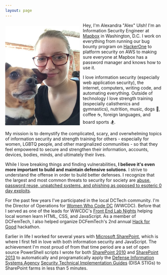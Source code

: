 ```yaml
---
layout: page
---
```


<img src="images/meandquinn.jpg" style="float:left;padding:10px 10px 10px 0px" /> Hey, I'm Alexandra "Alex" Ulsh! I'm an Information Security Engineer at [Mapbox](https://www.mapbox.com/) in Washington, D.C. I work on everything from running our bug bounty program on [HackerOne](https://hackerone.com/mapbox) to platform security on AWS to making sure everyone at Mapbox has a password manager and knows how to use it.

I love information security (especially web application security), the internet, computers, writing code, and automating everything. Outside of technology I love strength training (especially calisthenics and gymnastics), nutrition, music, dogs 🐶, coffee ☕, foreign languages, and board sports 🏂.

My mission is to demystify the complicated, scary, and overwhelming topics of information security and strength training for others - especially for women, LGBTQ people, and other marginalized communities - so that they feel empowered to secure and strengthen their information, accounts, devices, bodies, minds, and ultimately their lives.

While I love breaking things and finding vulnerabilities, **I believe it's even more important to build and maintain defensive solutions**. I strive to understand the offense in order to build better defenses. I recognize that the largest and most common threats to security for society are [abuse, password reuse, unpatched systems, and phishing as opposed to esoteric 0 day exploits](https://www.facebook.com/notes/facebook-security/preparing-for-the-future-of-security-requires-focusing-on-defense-and-diversity/10154629522900766/?fref=mentions).

For the past few years I've participated in the local DCTech community. I'm the Director of Operations for [Women Who Code DC](https://twitter.com/womenwhocodedc) (WWCDC). Before that I served as one of the leads for WWCDC's [Front End Lab Nights](https://www.meetup.com/Women-Who-Code-DC/) helping local women learn HTML, CSS, and JavaScript. As a member of DCFemTech, I also helped organize DCFemTech's 2nd annual [Hack for Good](https://dcfemtech.github.io/hackforgood.html) hackathon.

Earlier in life I worked for several years with [Microsoft SharePoint](https://en.wikipedia.org/wiki/SharePoint), which is where I first fell in love with both information security and JavaScript. The achievement I'm most proud of from that time period are a set of open source PowerShell scripts I wrote for both [SharePoint 2010](https://github.com/alulsh/SharePoint-2010-STIGs) and [SharePoint 2013](https://github.com/alulsh/SharePoint-2013-STIGs) to automatically and programatically apply the [Defense Information Systems Agency](http://www.disa.mil/) [Security Technical Implementation Guides](https://iase.disa.mil/stigs/Pages/index.aspx) (DISA STIGs) to SharePoint farms in less than 5 minutes.

